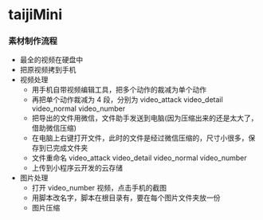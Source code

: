 # taijiMini

### 素材制作流程

-   最全的视频在硬盘中
-   把原视频拷到手机
-   视频处理
    -   用手机自带视频编辑工具，把多个动作的裁减为单个动作
    -   再把单个动作裁减为 4 段，分别为 video_attack video_detail video_normal video_number
    -   把导出的文件用微信，文件助手发送到电脑(因为压缩出来的还是太大了，借助微信压缩)
    -   在电脑上右键打开文件，此时的文件是经过微信压缩的，尺寸小很多，保存到已完成文件夹
    -   文件重命名 video_attack video_detail video_normal video_number
    -   上传到小程序云开发的云存储
-   图片处理
    -   打开 video_number 视频，点击手机的截图
    -   用脚本改名字，脚本在根目录有，要在每个图片文件夹放一份
    -   图片压缩
